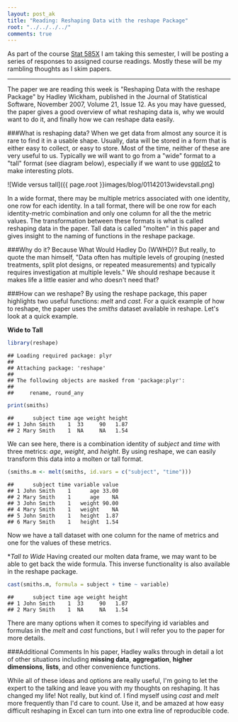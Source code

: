 ```yaml
---
layout: post_ak
title: "Reading: Reshaping Data with the reshape Package"
root: "../../../../"
comments: true
---
```


As part of the course [Stat 585X](http://dicook.github.io/stat585/) I am taking this semester, I will be posting a series of responses to assigned course readings. Mostly these will be my rambling thoughts as I skim papers.

****

The paper we are reading this week is "Reshaping Data with the reshape Package" by Hadley Wickham, published in the Journal of Statistical Software, November 2007, Volume 21, Issue 12. As you may have guessed, the paper gives a good overview of what reshaping data is, why we would want to do it, and finally how we can reshape data easily.

###What is reshaping data?
When we get data from almost any source it is rare to find it in a usable shape. Usually, data will be stored in a form that is either easy to collect, or easy to store. Most of the time, neither of these are very useful to us. Typically we will want to go from a "wide" format to a "tall" format (see diagram below), especially if we want to use [ggplot2](http://ggplot2.org) to make interesting plots. 

![Wide versus tall]({{ page.root }}images/blog/01142013widevstall.png)

In a wide format, there may be multiple metrics associated with one identity, one row for each identity. In a tall format, there will be one row for each identity-metric combination and only one column for all the the metric values. The transformation between these formats is what is called reshaping data in the paper. Tall data is called "molten" in this paper and gives insight to the naming of functions in the reshape package.

###Why do it?
Because What Would Hadley Do (WWHD)? But really, to quote the man himself, "Data often has multiple levels of grouping (nested treatments, split plot designs, or repeated
measurements) and typically requires investigation at multiple levels." We should reshape because it makes life a little easier and who doesn't need that?

###How can we reshape?
By using the reshape package, this paper highlights two useful functions: *melt* and *cast*. For a quick example of how to reshape, the paper uses the *smiths* dataset available in reshape. Let's look at a quick example.

**Wide to Tall**

```r
library(reshape)
```

```
## Loading required package: plyr
## 
## Attaching package: 'reshape'
## 
## The following objects are masked from 'package:plyr':
## 
##     rename, round_any
```

```r
print(smiths)
```

```
##      subject time age weight height
## 1 John Smith    1  33     90   1.87
## 2 Mary Smith    1  NA     NA   1.54
```

We can see here, there is a combination identity of *subject* and *time* with three metrics: *age*, *weight*, and *height*. By using reshape, we can easily transform this data into a molten or tall format.

```r
(smiths.m <- melt(smiths, id.vars = c("subject", "time")))
```

```
##      subject time variable value
## 1 John Smith    1      age 33.00
## 2 Mary Smith    1      age    NA
## 3 John Smith    1   weight 90.00
## 4 Mary Smith    1   weight    NA
## 5 John Smith    1   height  1.87
## 6 Mary Smith    1   height  1.54
```

Now we have a tall dataset with one column for the name of metrics and one for the values of these metrics. 

**Tall to Wide*
Having created our molten data frame, we may want to be able to get back the wide formula. This inverse functionality is also available in the reshape package.

```r
cast(smiths.m, formula = subject + time ~ variable)
```

```
##      subject time age weight height
## 1 John Smith    1  33     90   1.87
## 2 Mary Smith    1  NA     NA   1.54
```


There are many options when it comes to specifying id variables and formulas in the *melt* and *cast* functions, but I will refer you to the paper for more details.

###Additional Comments
In his paper, Hadley walks through in detail a lot of other situations including **missing data**, **aggregation**, **higher dimensions**, **lists**, and other convenience functions. 

While all of these ideas and options are really useful, I'm going to let the expert to the talking and leave you with my thoughts on reshaping. It has changed my life! Not really, but kind of. I find myself using *cast* and *melt* more frequently than I'd care to count. Use it, and be amazed at how easy difficult reshaping in Excel can turn into one extra line of reproducible code. 

